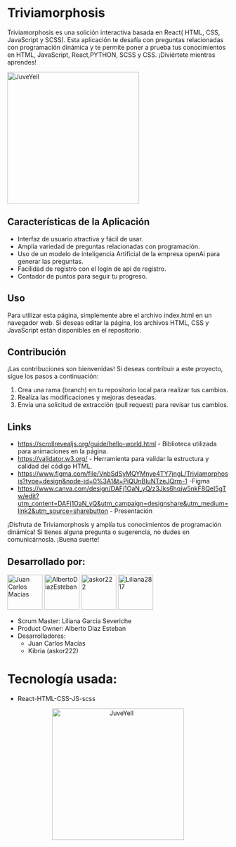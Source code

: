 # Triviamorphosis
Triviamorphosis es una solición interactiva basada en React( HTML, CSS, JavaScript y SCSS). Esta aplicación te desafía con preguntas relacionadas con programación dinámica y te permite poner a prueba tus conocimientos en HTML, JavaScript, React,PYTHON, SCSS y CSS. ¡Diviértete mientras aprendes!

<img src="https://github.com/Liliana2817/Triviamorphosis/assets/126781409/137fa86f-68e3-43b2-b5df-f017c0780944/do-frontend-web-development-in-html-css-and-reactjs.png" alt="JuveYell"  width="300px">

## Características de la Aplicación
- Interfaz de usuario atractiva y fácil de usar.
- Amplia variedad de preguntas relacionadas con programación.
- Uso de un modelo de inteligencia Artificial de la empresa openAi para generar las preguntas.
- Facilidad de registro con el login de api de registro.
- Contador de puntos para seguir tu progreso.

## Uso
Para utilizar esta página, simplemente abre el archivo index.html en un navegador web. Si deseas editar la página, los archivos HTML, CSS y JavaScript están disponibles en el repositorio.

## Contribución
¡Las contribuciones son bienvenidas! 
Si deseas contribuir a este proyecto, sigue los pasos a continuación:
1. Crea una rama (branch) en tu repositorio local para realizar tus cambios.
2. Realiza las modificaciones y mejoras deseadas.
3. Envía una solicitud de extracción (pull request) para revisar tus cambios.

## Links
* https://scrollrevealjs.org/guide/hello-world.html - Biblioteca utilizada para animaciones en la página.
* https://validator.w3.org/ - Herramienta para validar la estructura y calidad del código HTML.
* https://www.figma.com/file/VnbSdSyMQYMnye4TY7jngL/Triviamorphosis?type=design&node-id=0%3A1&t=PiQUnBIuNTzeJQrm-1 -Figma
* https://www.canva.com/design/DAFj1OaN_yQ/z3Jks6hqjw5nkF8QeI5gTw/edit?utm_content=DAFj1OaN_yQ&utm_campaign=designshare&utm_medium=link2&utm_source=sharebutton - Presentación

<p> ¡Disfruta de Triviamorphosis y amplía tus conocimientos de programación dinámica! Si tienes alguna pregunta o sugerencia, no dudes en comunicárnosla. ¡Buena suerte! </p>

## Desarrollado por:
<a href="https://github.com/juancmacias">
    <img src="https://avatars.githubusercontent.com/u/53483587?v=4" title="Juan Carlos Macías" width="80" height="80" style="max-width: 100%;"></a>
 
 <a href="https://github.com/AlbertoDiazEsteban">
    <img src="https://avatars.githubusercontent.com/u/126780588?v=4" title="AlbertoDiazEsteban" width="80" height="80" style="max-width: 100%;"></a>

<a href="https://github.com/askor222">
    <img src="https://avatars.githubusercontent.com/u/126780308?v=4" title="askor222" width="80" height="80" style="max-width: 100%;"></a>
   
   <a href="https://github.com/Liliana2817">
    <img src="https://avatars.githubusercontent.com/u/126781409?v=4" title="Liliana2817" width="80" height="80" style="max-width: 100%;"></a>
    
* Scrum Master: Liliana Garcia Severiche
* Product Owner: Alberto Diaz Esteban
* Desarrolladores:
  - Juan Carlos Macías
  - Kibria (askor222)


# Tecnología usada:
* React-HTML-CSS-JS-scss
<div>
<p style = 'text-align:center;'>
<img src="https://fiverr-res.cloudinary.com/images/q_auto,f_auto/gigs/283833175/original/0a834113cddac16445026a21442bb894042e63a4/do-frontend-web-development-in-html-css-and-reactjs.png" alt="JuveYell" width="300px">
</p>
</div>
